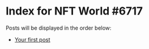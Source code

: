 # Index for NFT World #6717
Posts will be displayed in the order below:

- [Your first post](./001-first.md)

